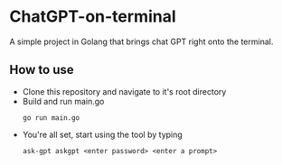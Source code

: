 # ChatGPT-on-terminal
A simple project in Golang that brings chat GPT right onto the terminal.

## How to use 
* Clone this repository and navigate to it's root directory
* Build and run main.go
  ```
  go run main.go
  ```
* You're all set, start using the tool by typing
  ```
  ask-gpt askgpt <enter password> <enter a prompt>
  ``` 

